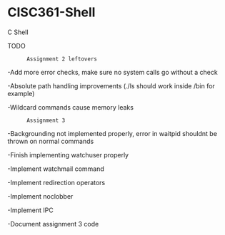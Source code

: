 # CISC361-Shell
C Shell

TODO


          Assignment 2 leftovers

-Add more error checks, make sure no system calls go without a check

-Absolute path handling improvements (./ls should work inside /bin for example)

-Wildcard commands cause memory leaks


          Assignment 3

-Backgrounding not implemented properly, error in waitpid shouldnt be thrown on normal commands

-Finish implementing watchuser properly

-Implement watchmail command

-Implement redirection operators

-Implement noclobber

-Implement IPC

-Document assignment 3 code
